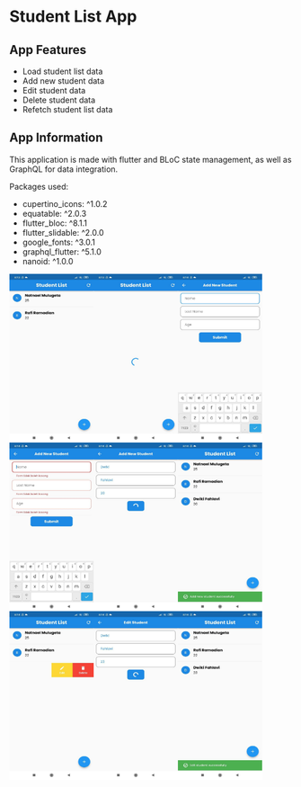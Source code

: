 # Student List App
 
## App Features
* Load student list data
* Add new student data
* Edit student data
* Delete student data
* Refetch student list data

## App Information
This application is made with flutter and BLoC state management, as well as GraphQL for data integration.

Packages used:
* cupertino_icons: ^1.0.2
* equatable: ^2.0.3
* flutter_bloc: ^8.1.1
* flutter_slidable: ^2.0.0
* google_fonts: ^3.0.1
* graphql_flutter: ^5.1.0
* nanoid: ^1.0.0
<table><tr>
  <img src="https://github.com/rafiramadian/student_list_app/blob/main/img/photo_2022-08-22_08-20-29.jpg?raw=true" alt="drawing" width="150" height="300" style="float: left;"/>
  <img src="https://github.com/rafiramadian/student_list_app/blob/main/img/photo_2022-08-22_08-20-28.jpg?raw=true" alt="drawing" width="150" height="300" style="float: left;"/>
  <img src="https://github.com/rafiramadian/student_list_app/blob/main/img/photo_2022-08-22_08-20-30.jpg?raw=true" alt="drawing" width="150" height="300" style="float: left;"/>
  <img src="https://github.com/rafiramadian/student_list_app/blob/main/img/photo_2022-08-22_08-20-31.jpg?raw=true" alt="drawing" width="150" height="300" style="float: left;"/>
  <img src="https://github.com/rafiramadian/student_list_app/blob/main/img/photo_2022-08-22_08-20-33.jpg?raw=true" alt="drawing" width="150" height="300" style="float: left;"/>
  <img src="https://github.com/rafiramadian/student_list_app/blob/main/img/photo_2022-08-22_08-20-34.jpg?raw=true" alt="drawing" width="150" height="300" style="float: left;"/>
  <img src="https://github.com/rafiramadian/student_list_app/blob/main/img/photo_2022-08-22_08-20-35.jpg?raw=true" alt="drawing" width="150" height="300" style="float: left;"/>
  <img src="https://github.com/rafiramadian/student_list_app/blob/main/img/photo_2022-08-22_08-20-37.jpg?raw=true" alt="drawing" width="150" height="300" style="float: left;"/>
  <img src="https://github.com/rafiramadian/student_list_app/blob/main/img/photo_2022-08-22_08-20-39.jpg?raw=true" alt="drawing" width="150" height="300" style="float: left;"/>
</tr></table>